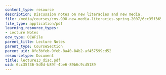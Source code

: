 ```yaml
---
content_type: resource
description: Discussion notes on new literacies and new media.
file: /media/courses/cms-998-new-media-literacies-spring-2007/6cc35f365d0db89f4be689b6c9cd5189_lecture13_disc.pdf
file_type: application/pdf
learning_resource_types:
- Lecture Notes
ocw_type: OCWFile
parent_title: Lecture Notes
parent_type: CourseSection
parent_uid: 8fe3bfeb-9feb-8a40-84b2-af457599cd52
resourcetype: Document
title: lecture13_disc.pdf
uid: 6cc35f36-5d0d-b89f-4be6-89b6c9cd5189
---
```

